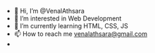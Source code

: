 - 👋 Hi, I’m @VenalAthsara
- 👀 I’m interested in Web Development
- 🌱 I’m currently learning HTML, CSS, JS
- 📫 How to reach me venalathsara@gmail.com
- 
<!---
VenalAthsara/VenalAthsara is a ✨ special ✨ repository because its `README.md` (this file) appears on your GitHub profile.
You can click the Preview link to take a look at your changes.
--->
